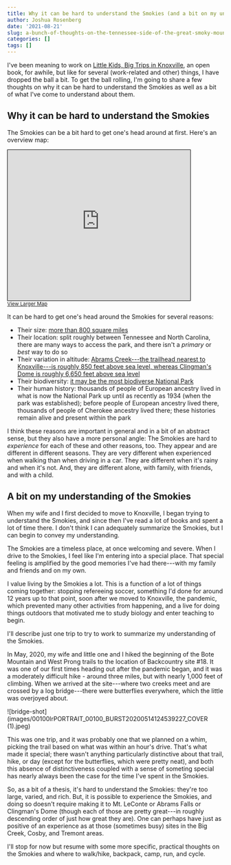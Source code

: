 ```yaml
---
title: Why it can be hard to understand the Smokies (and a bit on my understanding of them)
author: Joshua Rosenberg
date: '2021-08-21'
slug: a-bunch-of-thoughts-on-the-tennessee-side-of-the-great-smoky-mountains-national-park
categories: []
tags: []
---
```


I've been meaning to work on [Little Kids, Big Trips in Knoxville](https://github.com/jrosen48/little-kids-big-trips), an open book, for awhile, but like for several (work-related and other) things, I have dropped the ball a bit. To get the ball rolling, I'm going to share a few thoughts on why it can be hard to understand the Smokies as well as a bit of what I've come to understand about them. 

## Why it can be hard to understand the Smokies

The Smokies can be a bit hard to get one's head around at first. Here's an overview map:

<iframe width="425" height="350" frameborder="0" scrolling="no" marginheight="0" marginwidth="0" src="https://www.openstreetmap.org/export/embed.html?bbox=-86.84836383908988%2C33.52345977671556%2C-81.14645954221487%2C37.81014499040765&amp;layer=mapnik" style="border: 1px solid black"></iframe><br/><small><a href="https://www.openstreetmap.org/#map=8/35.696/-83.997">View Larger Map</a></small>

It can be hard to get one's head around the Smokies for several reasons:

- Their size: [more than 800 square miles](https://www.nps.gov/grsm/learn/nature/index.htm)
- Their location: split roughly between Tennessee and North Carolina, there are many ways to access the park, and there isn't a _primary_ or _best_ way to do so
- Their variation in altitude: [Abrams Creek---the trailhead nearest to Knoxville---is roughly 850 feet above sea level, whereas Clingman's Dome is roughly 6,650 feet above sea level](https://www.nps.gov/grsm/learn/nature/mountains.htm)
- Their biodiversity: [it may be the most biodiverse National Park](https://www.nps.gov/grsm/learn/nature/index.htm)
- Their human history: thousands of people of European ancestry lived in what is now the National Park up until as recently as 1934 (when the park was established); before people of European ancestry lived there, thousands of people of Cherokee ancestry lived there; these histories remain alive and present within the park

I think these reasons are important in general and in a bit of an abstract sense, but they also have a more personal angle: The Smokies are hard to _experience_ for each of these and other reasons, too. They appear and are different in different seasons. They are very different when experienced when walking than when driving in a car. They are different when it's rainy and when it's not. And, they are different alone, with family, with friends, and with a child. 

## A bit on my understanding of the Smokies

When my wife and I first decided to move to Knoxville, I began trying to understand the Smokies, and since then I've read a lot of books and spent a lot of time there. I don't think I can adequately summarize the Smokies, but I can begin to convey my understanding. 

The Smokies are a timeless place, at once welcoming and severe. When I drive to the Smokies, I feel like I'm entering into a special place. That special feeling is amplified by the good memories I've had there---with my family and friends and on my own. 

I value living by the Smokies a lot. This is a function of a lot of things coming together: stopping refereeing soccer, something I'd done for around 12 years up to that point, soon after we moved to Knoxville, the pandemic, which prevented many other activities from happening, and a live for doing things outdoors that motivated me to study biology and enter teaching to begin. 

I'll describe just one trip to try to work to summarize my understanding of the Smokies.

In May, 2020, my wife and little one and I hiked the beginning of the Bote Mountain and West Prong trails to the location of Backcountry site #18. It was one of our first times heading out after the pandemic began, and it was a moderately difficult hike - around three miles, but with nearly 1,000 feet of climbing. When we arrived at the site---where two creeks meet and are crossed by a log bridge---there were butterflies everywhere, which the little was overjoyed about.

![bridge-shot](images/00100lrPORTRAIT_00100_BURST20200514124539227_COVER (1).jpeg)

This was one trip, and it was probably one that we planned on a whim, picking the trail based on what was within an hour's drive. That's what made it special; there wasn't anything particularly distinctive about that trail, hike, or day (except for the butterflies, which were pretty neat), and both this absence of distinctiveness coupled with a sense of someting special has nearly always been the case for the time I've spent in the Smokies.

So, as a bit of a thesis, it's hard to understand the Smokies: they're too large, varied, and rich. But, it is possible to experience the Smokies, and doing so doesn't require making it to Mt. LeConte or Abrams Falls or Clingman's Dome (though each of those are pretty great---in roughly descending order of just how great they are). One can perhaps have just as positive of an experience as at those (sometimes busy) sites in the Big Creek, Cosby, and Tremont areas. 

I'll stop for now but resume with some more specific, practical thoughts on the Smokies and where to walk/hike, backpack, camp, run, and cycle.
